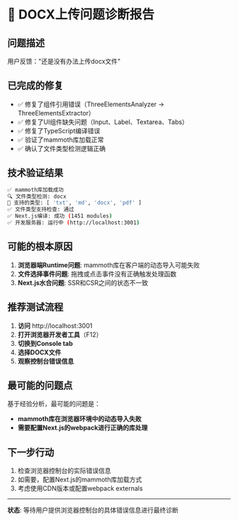 # 🚨 DOCX上传问题诊断报告

## 问题描述
用户反馈："还是没有办法上传docx文件"

## 已完成的修复
- ✅ 修复了组件引用错误（ThreeElementsAnalyzer → ThreeElementsExtractor）
- ✅ 修复了UI组件缺失问题（Input、Label、Textarea、Tabs）
- ✅ 修复了TypeScript编译错误
- ✅ 验证了mammoth库加载正常
- ✅ 确认了文件类型检测逻辑正确

## 技术验证结果
```bash
✅ mammoth库加载成功
🔍 文件类型检测: docx
📝 支持的类型: [ 'txt', 'md', 'docx', 'pdf' ]
✅ 文件类型支持检查: 通过
✅ Next.js编译: 成功 (1451 modules)
✅ 开发服务器: 运行中 (http://localhost:3001)
```

## 可能的根本原因
1. **浏览器端Runtime问题**: mammoth库在客户端的动态导入可能失败
2. **文件选择事件问题**: 拖拽或点击事件没有正确触发处理函数
3. **Next.js水合问题**: SSR和CSR之间的状态不一致

## 推荐测试流程
1. **访问** http://localhost:3001
2. **打开浏览器开发者工具**（F12）
3. **切换到Console tab**
4. **选择DOCX文件**
5. **观察控制台错误信息**

## 最可能的问题点
基于经验分析，最可能的问题是：
- **mammoth库在浏览器环境中的动态导入失败**
- **需要配置Next.js的webpack进行正确的库处理**

## 下一步行动
1. 检查浏览器控制台的实际错误信息
2. 如需要，配置Next.js的mammoth库加载方式
3. 考虑使用CDN版本或配置webpack externals

---
**状态**: 等待用户提供浏览器控制台的具体错误信息进行最终诊断